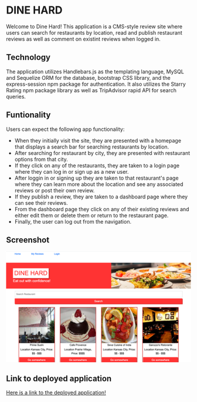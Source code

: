 # DINE HARD

Welcome to Dine Hard! This application is a CMS-style review site where users can search for restaurants by location, read and publish restaurant reviews as well as comment on existint reviews when logged in. 

## Technology

The application utilizes Handlebars.js as the templating language, MySQL and Sequelize ORM for the database, bootstrap CSS library, and the express-session npm package for authentication. It also utilizes the Starry Rating npm package library as well as TripAdvisor rapid API for search queries.

## Funtionality

Users can expect the following app functionality:

* When they initially visit the site, they are presented with a homepage that displays a search bar for searching restaurants by location.
* After searching for restaurant by city, they are presented with restaurant options from that city.
* If they click on any of the restaurants, they are taken to a login page where they can log in or sign up as a new user. 
* After loggin in or signing up they are taken to that restaurant's page where they can learn more about the location and see any associated reviews or post their own review.
* If they publish a review, they are taken to a dashboard page where they can see their reviews.
* From the dashboard page they click on any of their existing reviews and either edit them or delete them or return to the restaurant page.
* Finally, the user can log out from the navigation.

## Screenshot

![Screenshot](./public/images/DineHardScreenshot.png)

## Link to deployed application

[Here is a link to the deployed application!](https://afternoon-everglades-28793-2b4d32cb92bf.herokuapp.com/)